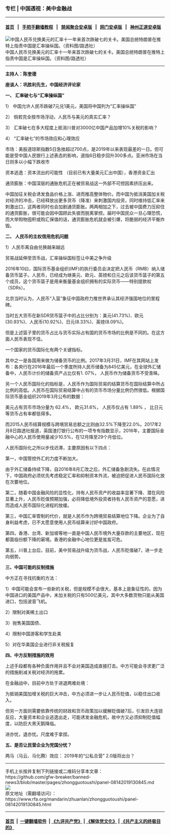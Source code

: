 ### 专栏 | 中国透视：美中金融战
------------------------

#### [首页](https://github.com/gfw-breaker/banned-news3/blob/master/README.md) &nbsp;&nbsp;|&nbsp;&nbsp; [手把手翻墙教程](https://github.com/gfw-breaker/guides/wiki) &nbsp;&nbsp;|&nbsp;&nbsp; [禁闻聚合安卓版](https://github.com/gfw-breaker/bn-android) &nbsp;&nbsp;|&nbsp;&nbsp; [网门安卓版](https://github.com/oGate2/oGate) &nbsp;&nbsp;|&nbsp;&nbsp; [神州正道安卓版](https://github.com/SzzdOgate/update) 



<div id="headerimg">
 <img alt="中国人民币兑换美元的汇率十一年来首次跌破七的关卡。美国总统特朗普在推特上指责中国是汇率操纵国。（资料图/路透社）" src="https://www.rfa.org/mandarin/zhuanlan/zhongguotoushi/panel-08142019130845.html/reuter2019-08-05t162003z_1695394789_rc1e3533a6a0_rtrmadp_3_usa-economy.jpg/@@images/7b6ae5be-94e0-4f8b-b9b0-f259ef0a984f.jpeg" title="中国人民币兑换美元的汇率十一年来首次跌破七的关卡。美国总统特朗普在推特上指责中国是汇率操纵国。（资料图/路透社）"/>
 <div id="headerimgcontents">
  <div id="headerimgcaption">
   <span>
    中国人民币兑换美元的汇率十一年来首次跌破七的关卡。美国总统特朗普在推特上指责中国是汇率操纵国。（资料图/路透社）
   </span>
   <!-- zoomattribute -->
  </div>
  <!-- headerimgcaption -->
 </div>
 <!-- headerimagecontents -->
</div>

<hr/>
<div id="storytext">
 <div>
  <div class="slot_header">
  </div>
 </div>
 <p>
 </p>
 <p>
  <b>
   主持人：陈奎德
  </b>
 </p>
 <p>
  <b>
   座谈人：巩胜利先生，中国经济评论家
  </b>
 </p>
 <p>
 </p>
 <p>
  <b>
   一、
  </b>
  <b>
  </b>
  <b>
   汇率破七与“汇率操纵国”
  </b>
 </p>
 <p>
  1）
  <b>
  </b>
  <b>
  </b>
  中国允许人民币跌破7元兑1美元，美国将中国列为“汇率操纵国”
 </p>
 <p>
  2） 倘若完全按市场浮动，人民币与美元的真实汇率？
 </p>
 <p>
  3） 汇率破七在多大程度上抵消川普对3000亿中国产品加增10%关税的影响？
 </p>
 <p>
  4） “汇率破七”的市场效应和心理效应
 </p>
 <p>
  市场：美股道琼斯指数5日急挫超过700点，是2019年以来表现最差的一日。但可能是受中国人民银行上述表态的影响，道指6日稳步回升300多点。亚洲市场在当日则多以小幅下跌收市
 </p>
 <p>
  资本逃逸：资本流出的可能性 （目前已有大量美元汇出中国），香港资金汇出
 </p>
 <p>
  通货膨胀：中国深层的通胀危机正在被贸易战这一外部不可控因素挤压出来。
 </p>
 <p>
  中国加征关税会诱发食品价格上涨、进而推高整体物价。而中国为抵消美国加关税对经济的冲击，已经释放出更多货币（降准）来刺激国内投资，同时维持低汇率来刺激出口，这两者同时也会加剧通货膨胀。两两相加之下，过去被中国费力压抑住的通货膨胀，很可能会因中国顾此失彼而脱离掌控。届时中国民众一旦心理恐慌，而大举购物囤积或购汇保值的话，通货膨胀危机就会被引爆，将脆弱的经济平衡炸毁。
 </p>
 <p>
 </p>
 <p>
  <b>
   二、
  </b>
  <b>
  </b>
  <b>
   人民币的主权信用危机问题
  </b>
 </p>
 <p>
  1）人民币离自由兑换越来越远
 </p>
 <p>
  贸易战延伸至货币战，汇率操纵国标签让中美之争升级
 </p>
 <p>
  2016年10曰，国际货币基金组织(IMF)的执行委员会决定把人民币（RMB）纳入储备货币篮子。人民币，已经成为继美元、欧元、英镑和日元之后该货币篮子的第五个成员，这个货币篮子是用来衡量基金组织拥有的实际货币——特别提款权（SDRs）。
 </p>
 <p>
  北京当时认为，人民币“入篮”象征中国政府力推世界承认其经济强国地位的里程碑。
 </p>
 <p>
  当时五大货币在新SDR货币篮子中的占比分别为：美元(41.73%)、欧元(30.93%)、人民币(10.92%)、日元(8.33%)、英镑(8.09%)。
 </p>
 <p>
  但是上述篮子里的货币占比与货币实际占有国的货币市场的比例是不同的。在这方面人民币表现不佳。
 </p>
 <p>
  一个国家的货币国际化有两个关键指标。
 </p>
 <p>
  其中之一是各国用来做为储备货币的比例。2017年3月31日，IMF在其网站上发布：各央行在2016年最后一个季度所持人民币储备为845亿美元，在全球外汇储备中，人民币计价的储备资产占比仅有1. 07%， 人民币作为储备货币不受青睐。
 </p>
 <p>
  另一个人民币国际化的指标是，人民币作为国际贸易的结算货币在国际结算中所占比例的高低。人民币在国际贸易结算中占有的货币市场分量比例仍然很低。根据国际货币基金组织2019年3月公布的数据：
 </p>
 <p>
  美元占有货币市场分量为 62.4%， 欧元31.6%， 人民币仅占有 1.89% ， 比日元等货币占有率都低得多。
 </p>
 <p>
  而2015人民币结算规模与跨境贸易总额之比则由32.5%下降至22.0%。2017年2月8日路透社报道，英国渣打银行公布的一项专有指数显示，2016年，主要国际金融中心的人民币使用量减少10.5%，在12月降至29个月低位。
 </p>
 <p>
  人民币国际化之所以步伐迟滞，主要原因有以下四点：
 </p>
 <p>
  第一，中国管控外汇的力度不断加大。
 </p>
 <p>
  由于外汇储备持续下降，自2016年8月汇改之后，外汇储备急剧流失。在此情况下，中国政府必须优先考虑稳定汇率和抑制资本外流，被迫把促进人民币国际化放在次要地位。
 </p>
 <p>
  第二，随着中国金融风险的显性化，持有人民币资产的收益率显著下降、潜在风险显著上升，人民币贬值预期加强，必将降低境外投资者持有人民币资产的意愿，进而造成人民币国际化进程的放缓。
 </p>
 <p>
  第三，中国汇率管制的代价，就是人民币作为跨境贸易结算地位下降。企业为了自身利益考虑，已不太愿意使用人民币结算来讨好中国政府。
 </p>
 <p>
  第四，香港、台湾、新加坡等地一直是中国人民币境外大量存款的主要地区，现在都面临份额下降的窘境。香港的金融中心地位更是岌岌可危。
 </p>
 <p>
  第五，川普上台后，目前，美中贸易战升级为货币战，人民币贬值破7，进一步走向弱势。
 </p>
 <p>
 </p>
 <p>
  <b>
   三、中国可能的反制措施
  </b>
 </p>
 <p>
  中方正在寻找抗衡的方法：
 </p>
 <p>
  1）中国可能会宣布一些新的关税，但是规模不会很大，基本上是象征性的。因为中国进口的美国产品中，未加关税的只有500亿美元，其中大多数货物只能从美国进口，包括波音飞机。
 </p>
 <p>
  2）限制对美稀土出口
 </p>
 <p>
  3）抛售美国国债、
 </p>
 <p>
  4）限制中国游客和学生赴美
 </p>
 <p>
  5）对在华美国企业进行非关税报复
 </p>
 <p>
 </p>
 <p>
  <b>
   四、中方反制措施的效用
  </b>
 </p>
 <p>
  上述手段都有各种负面作用并且不会对美国造成直接打击。中方可能会寻求更广泛的措施削减关税对经济的拖累。
 </p>
 <p>
  在金融战中，目前中方处于进退两难处境：
 </p>
 <p>
  为抵销美国加增关税的巨大冲击，中方必须进一步让人民币贬值，以稳住出口收入。
 </p>
 <p>
  但另一方面则需要依靠传统的财政和货币政策加以缓解贬值破7后，引发巨大连锁反应，大量资本和企业逃逸出走，可能诱发金融危机，故中方又必须抑制贬值幅度，以防巨大黑天鹅降临。
 </p>
 <p>
  进亦忧，退亦忧。尺度难于拿捏。
 </p>
 <p>
 </p>
 <p>
  <b>
   五、是否让民营企业为党国分忧？
  </b>
 </p>
 <p>
  两马（马云、马化腾）效应： 2019年的“公私合营” 2.0版将出台？
 </p>
</div>

<hr/>
手机上长按并复制下列链接或二维码分享本文章：<br/>
https://github.com/gfw-breaker/banned-news3/blob/master/pages/zhongguotoushi/panel-08142019130845.md <br/>
<a href='https://github.com/gfw-breaker/banned-news3/blob/master/pages/zhongguotoushi/panel-08142019130845.md'><img src='https://github.com/gfw-breaker/banned-news3/blob/master/pages/zhongguotoushi/panel-08142019130845.md.png'/></a> <br/>
原文地址（需翻墙访问）：https://www.rfa.org/mandarin/zhuanlan/zhongguotoushi/panel-08142019130845.html


------------------------
#### [首页](https://github.com/gfw-breaker/banned-news3/blob/master/README.md) &nbsp;|&nbsp; [一键翻墙软件](https://github.com/gfw-breaker/nogfw/blob/master/README.md) &nbsp;| [《九评共产党》](https://github.com/gfw-breaker/9ping.md/blob/master/README.md#九评之一评共产党是什么) | [《解体党文化》](https://github.com/gfw-breaker/jtdwh.md/blob/master/README.md) | [《共产主义的终极目的》](https://github.com/gfw-breaker/gczydzjmd.md/blob/master/README.md)

